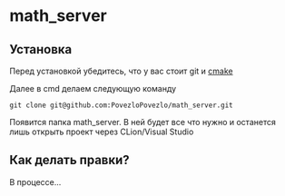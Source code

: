# math_server

## Установка

Перед установкой убедитесь, что у вас стоит git и [cmake](https://cmake.org)

Далее в cmd делаем следующую команду
```shell
git clone git@github.com:PovezloPovezlo/math_server.git
```

Появится папка math_server. В ней будет все что нужно и останется лишь открыть проект через CLion/Visual Studio 

## Как делать правки?
В процессе...